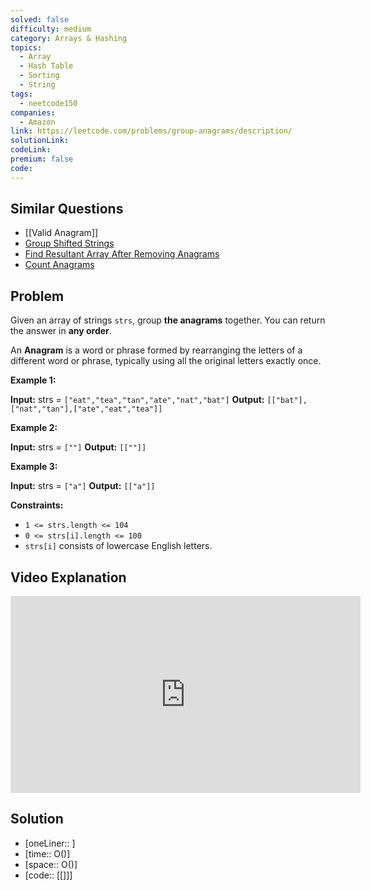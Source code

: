 ```yaml
---
solved: false
difficulty: medium
category: Arrays & Hashing
topics:
  - Array
  - Hash Table
  - Sorting
  - String
tags:
  - neetcode150
companies:
  - Amazon
link: https://leetcode.com/problems/group-anagrams/description/
solutionLink: 
codeLink: 
premium: false
code:
---
```

## Similar Questions

- [[Valid Anagram]]
- [Group Shifted Strings](https://leetcode.com/problems/group-shifted-strings/)
- [Find Resultant Array After Removing Anagrams](https://leetcode.com/problems/find-resultant-array-after-removing-anagrams/)
- [Count Anagrams](https://leetcode.com/problems/count-anagrams/)
## Problem

Given an array of strings `strs`, group **the anagrams** together. You can return the answer in **any order**.

An **Anagram** is a word or phrase formed by rearranging the letters of a different word or phrase, typically using all the original letters exactly once.

**Example 1:**

**Input:** strs = `["eat","tea","tan","ate","nat","bat"]`
**Output:** `[["bat"],["nat","tan"],["ate","eat","tea"]]`

**Example 2:**

**Input:** strs = `[""]`
**Output:** `[[""]]`

**Example 3:**

**Input:** strs = `["a"]`
**Output:** `[["a"]]`

**Constraints:**

- `1 <= strs.length <= 104`
- `0 <= strs[i].length <= 100`
- `strs[i]` consists of lowercase English letters.

## Video Explanation

<iframe width="560" height="315" src="https://www.youtube.com/embed/vzdNOK2oB2E?si=OjsGKHH4GZ0mNnpv" title="YouTube video player" frameborder="0" allow="accelerometer; autoplay; clipboard-write; encrypted-media; gyroscope; picture-in-picture; web-share" referrerpolicy="strict-origin-when-cross-origin" allowfullscreen></iframe>

## Solution

- [oneLiner:: ]
- [time:: O()]
- [space:: O()]
- [code:: [[]]]